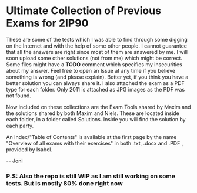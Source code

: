 # Ultimate Collection of Previous Exams for 2IP90

These are some of the tests which I was able to find through some digging on the Internet and with the help of some other people. I cannot guarantee that all the answers are right since most of them are answered by me. I will soon upload some other solutions (not from me) which might be correct. Some files might have a **TODO** comment which specifies my insecurities about my answer. Feel free to open an Issue at any time if you believe something is wrong (and please explain). Better yet, if you think you have a better solution you can always share it. I also attached the exam as a PDF type for each folder. Only 2011 is attached as JPG images as the PDF was not found.

Now included on these collections are the Exam Tools shared by Maxim and the solutions shared by both Maxim and Niels. These are located inside each folder, in a folder called Solutions. Inside you will find the solution by each party.

An Index/"Table of Contents" is available at the first page by the name "Overview of all exams with their exercises" in both .txt, .docx and .PDF , provided by Isabel.

 -- Joni

### P.S: Also the repo is still WIP as I am still working on some tests. But is mostly 80% done right now
